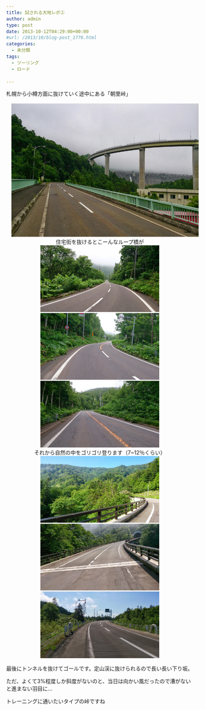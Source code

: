 ```yaml
---
title: 試される大地レポ②
author: admin
type: post
date: 2013-10-12T04:29:00+00:00
#url: /2013/10/blog-post_1776.html
categories:
  - 未分類
tags:
  - ツーリング
  - ロード

---
```

<div class="separator" style="clear: both; text-align: left;">
</div>

<div class="separator" style="clear: both; text-align: left;">
  札幌から小樽方面に抜けていく途中にある「朝里峠」
</div>

<div class="separator" style="clear: both; text-align: center;">
</div>

<div class="separator" style="clear: both; text-align: center;">
  <br /><a href="DSC_0048.jpg" imageanchor="1" style="margin-left: 1em; margin-right: 1em;"><img border="0" src="./DSC_0048.jpg" height="358" width="640" /></a>
</div>

<div class="separator" style="clear: both; text-align: center;">
</div>

<div class="separator" style="clear: both; text-align: center;">
  住宅街を抜けるとこーんなループ橋が
</div>

<div class="separator" style="clear: both; text-align: center;">
</div>

<div class="separator" style="clear: both; text-align: center;">
</div>

<div class="separator" style="clear: both; text-align: center;">
</div>

<div class="separator" style="clear: both; text-align: center;">
  <a href="DSC_0054.jpg" imageanchor="1" style="margin-left: 1em; margin-right: 1em;"><img border="0" src="./DSC_0054.jpg" height="179" width="320" /></a>
</div>



<div class="separator" style="clear: both; text-align: center;">
  <a href="DSC_0055.jpg" imageanchor="1" style="margin-left: 1em; margin-right: 1em;"><img border="0" src="./DSC_0055.jpg" height="179" width="320" /></a>
</div>



<div class="separator" style="clear: both; text-align: center;">
  <a href="DSC_0056.jpg" imageanchor="1" style="margin-left: 1em; margin-right: 1em;"><img border="0" src="./DSC_0056.jpg" height="179" width="320" /></a>
</div>

<div class="separator" style="clear: both; text-align: center;">
</div>

<div class="separator" style="clear: both; text-align: center;">
</div>

<div class="separator" style="clear: both; text-align: center;">
  それから自然の中をゴリゴリ登ります（7~12％くらい）
</div>

<div class="separator" style="clear: both; text-align: center;">
</div>

<div class="separator" style="clear: both; text-align: center;">
</div>



<div class="separator" style="clear: both; text-align: center;">
  <a href="DSC_0057.jpg" imageanchor="1" style="margin-left: 1em; margin-right: 1em;"><img border="0" src="./DSC_0057.jpg" height="179" width="320" /></a>
</div>



<div class="separator" style="clear: both; text-align: center;">
  <a href="DSC_0058.jpg" imageanchor="1" style="margin-left: 1em; margin-right: 1em;"><img border="0" src="./DSC_0058.jpg" height="179" width="320" /></a>
</div>



<div class="separator" style="clear: both; text-align: center;">
  <a href="DSC_0059.jpg" imageanchor="1" style="margin-left: 1em; margin-right: 1em;"><img border="0" src="./DSC_0059.jpg" height="179" width="320" /></a>
</div>

最後にトンネルを抜けてゴールです。定山渓に抜けられるので長い長い下り坂。

ただ、よくて3%程度しか斜度がないのと、当日は向かい風だったので漕がないと進まない羽目に…

トレーニングに通いたいタイプの峠ですね

